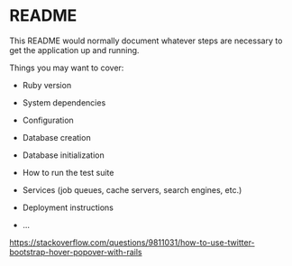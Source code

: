 # README

This README would normally document whatever steps are necessary to get the
application up and running.

Things you may want to cover:

- Ruby version

- System dependencies

- Configuration

- Database creation

- Database initialization

- How to run the test suite

- Services (job queues, cache servers, search engines, etc.)

- Deployment instructions

- ...
<!-- REQUIRES IMAGEMAGICK -->

https://stackoverflow.com/questions/9811031/how-to-use-twitter-bootstrap-hover-popover-with-rails
